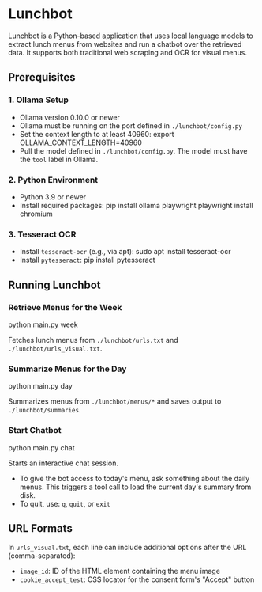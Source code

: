 # Lunchbot

Lunchbot is a Python-based application that uses local language models to extract lunch menus from websites and run a chatbot over the retrieved data. It supports both traditional web scraping and OCR for visual menus.

## Prerequisites

### 1. Ollama Setup

- Ollama version 0.10.0 or newer
- Ollama must be running on the port defined in `./lunchbot/config.py`
- Set the context length to at least 40960:
  export OLLAMA_CONTEXT_LENGTH=40960
- Pull the model defined in `./lunchbot/config.py`. The model must have the `tool` label in Ollama.

### 2. Python Environment

- Python 3.9 or newer
- Install required packages:
  pip install ollama playwright
  playwright install chromium

### 3. Tesseract OCR

- Install `tesseract-ocr` (e.g., via apt):
  sudo apt install tesseract-ocr
- Install `pytesseract`:
  pip install pytesseract

## Running Lunchbot

### Retrieve Menus for the Week

  python main.py week

Fetches lunch menus from `./lunchbot/urls.txt` and `./lunchbot/urls_visual.txt`.

### Summarize Menus for the Day

  python main.py day

Summarizes menus from `./lunchbot/menus/*` and saves output to `./lunchbot/summaries`.

### Start Chatbot

  python main.py chat

Starts an interactive chat session.

- To give the bot access to today's menu, ask something about the daily menus. This triggers a tool call to load the current day's summary from disk.
- To quit, use: `q`, `quit`, or `exit`

## URL Formats

In `urls_visual.txt`, each line can include additional options after the URL (comma-separated):

- `image_id`: ID of the HTML element containing the menu image
- `cookie_accept_test`: CSS locator for the consent form's "Accept" button

